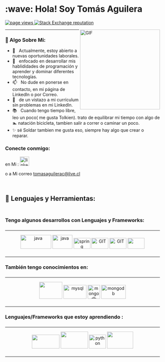 <!-- encabezado-->
<h1 align="left" >:wave: Hola! Soy Tomás Aguilera </h1> 

<!--inicio cinta -->
<p align="left">
  <!--visitas de perfil-->
  <a href="https://github.com/TomasAguileraCastillo/TomasAguileraCastillo">
    <img src="https://komarev.com/ghpvc/?username=TomasAguileraCastillo" alt="page views" />
  </a>
    <!--stackoverflow-->
  <a href="https://stackoverflow.com/users/22093901">
    <img alt="Stack Exchange reputation" src="https://img.shields.io/stackexchange/stackoverflow/r/22093901?color=orange&label=reputation&logo=stackoverflow">
  </a>
</p>



<!--gif animado-->
<img align="right" alt="GIF" src="https://raw.githubusercontent.com/rahul-jha98/rahul-jha98/main/techstack.gif" width="260px"/>
<!--fin gif animado-->



---
<!--sobre mi -->
### 🧐 Algo Sobre Mi:

- 👀 &nbsp; Actualmente, estoy abierto a nuevas oportunidades laborales.
- 🌱 &nbsp; enfocado en desarrollar mis hablididades de programación y aprender y dominar diferentes tecnologías.
- 📫 &nbsp; No dude en ponerse en contacto, en mi página de LinkedIn o por Correo.
- 📝 &nbsp; de un vistazo a mi currículum sin problemas en mi LinkedIn.
- 📚 &nbsp; Cuando tengo tiempo libre, leo un poco( me gusta Tolkien).
trato de equilibrar mi tiempo con algo de :swimmer: natación bicicleta, tambien salir a correr o caminar un poco.
- :sparkles: sé Soldar tambien me gusta eso, siempre hay algo que crear o reparar.

 <!--redes Sociales-->
<h3>Conecte conmigo: </h3>
<div>en Mi : 
      <a href='https://www.linkedin.com/in/TomásAguilera/'>
        <img alt="linkedin" src="https://www.vectorlogo.zone/logos/linkedin/linkedin-icon.svg" height='30'/>
      </a>
    
  
  <span></span>
<div>
  <p>

o a Mi correo [tomasaguilerac@live.cl](tomasaguilerac@live.cl)

  </p>
</div>
</div>
<!--fin Redes-->


<!-- fin -->
<br>

##
<h2 align="left"> 🔨 Lenguajes y Herramientas: 
<br><br>
</h2>

<h3> Tengo algunos desarrollos con Lenguajes y Frameworks:</h3>

###
***********************************************************************************************************************************
 <p align="center">
  <img src="https://www.vectorlogo.zone/logos/java/java-ar21.svg" alt="java" width="100" height="45"/>
  <img src="https://www.vectorlogo.zone/logos/php/php-icon.svg" alt="java" width="65" height="45"/>
  <img src="https://www.vectorlogo.zone/logos/w3_html5/w3_html5-icon.svg" alt="spring" width="55" height="35"/>
  <img src="https://www.vectorlogo.zone/logos/w3_css/w3_css-icon.svg" alt="GIT" width="55" height="35"/>
  <img src="https://www.vectorlogo.zone/logos/getbootstrap/getbootstrap-icon.svg" alt="GIT" width="55" height="35"/>
  <img src="https://upload.vectorlogo.zone/logos/javascript/images/239ec8a4-163e-4792-83b6-3f6d96911757.svg" width="55" height="35"/>
 </p>

###
***********************************************************************************************************************************


<h3>También tengo conocimientos en:</h3>

###
***********************************************************************************************************************************
 <p align="center">   
  <img src="https://www.vectorlogo.zone/logos/mysql/mysql-ar21.svg" alt="" width="75" height="55"/>
  <img src="https://www.vectorlogo.zone/logos/postgresql/postgresql-icon.svg" alt="mysql" width="75" height="45"/>
  <img src="https://upload.wikimedia.org/wikipedia/commons/thumb/1/18/ISO_C%2B%2B_Logo.svg/800px-ISO_C%2B%2B_Logo.svg.png" alt="mongodb" width="40" height="45"/>
  <img src="https://excelaprendizaje.files.wordpress.com/2018/03/que-es-vba.jpg?w=739&h=452&crop=1" alt="mongodb" width="80" height="45"/>
 </p>

 ###
***********************************************************************************************************************************


<h3>Lenguajes/Frameworks que estoy aprendiendo : </h3>

###
***********************************************************************************************************************************



 <p align="center"> 
  <img src="https://www.vectorlogo.zone/logos/nodejs/nodejs-horizontal.svg"  width="90" height="45"/>
  <img src="https://www.vectorlogo.zone/logos/laravel/laravel-ar21.svg"  width="89" height="55"/>
  <img src="https://www.vectorlogo.zone/logos/python/python-icon.svg" alt="python" width="55" height="45"/>
  <img src="https://www.vectorlogo.zone/logos/reactjs/reactjs-ar21.svg"  width="85" height="55"/>
 </p>

###
***********************************************************************************************************************************
